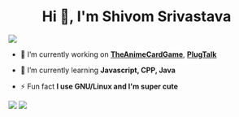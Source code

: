 <h1 align="center">Hi 👋, I'm Shivom Srivastava</h1>
<img src="https://user-images.githubusercontent.com/73097560/115834477-dbab4500-a447-11eb-908a-139a6edaec5c.gif">

- 🔭 I’m currently working on [**TheAnimeCardGame**](https://github.com/Guchii/theanimecardgame "theanimecardgame"), [**PlugTalk**](https://github.com/teamPlugTalk/PlugTalk "PlugTalk")

- 🌱 I’m currently learning **Javascript, CPP, Java**

- ⚡ Fun fact **I use GNU/Linux and I'm super cute**
<img src="https://user-images.githubusercontent.com/73097560/115834477-dbab4500-a447-11eb-908a-139a6edaec5c.gif">

<img src="https://github-readme-stats.vercel.app/api?username=guchii&&show_icons=true&title_color=ffffff&icon_color=bb2acf&text_color=daf7dc&bg_color=151515"/>
